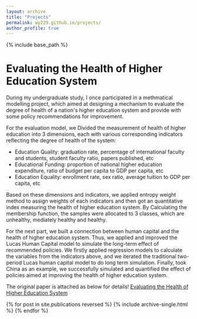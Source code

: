 ```yaml
---
layout: archive
title: "Projects"
permalink: wy229.github.io/projects/
author_profile: true
---
```


{% include base_path %}

Evaluating the Health of Higher Education System
======
During my undergraduate study, I once participated in a methmatical modelling project, which aimed at designing a mechanism to evaluate the degree of health of a nation's higher education system and provide with some policy recommendations for improvement.

For the evaluation model, we Divided the measurement of health of higher education into 3 dimensions, each with various corresponding indicators reflecting the degree of health of the system: 
* Education Quality: graduation rate, percentage of international faculty and students, student faculty ratio, papers published, etc 
* Educational Funding: proportion of national higher education expenditure, ratio of budget per capita to GDP per capita, etc 
* Education Equality: enrollment rate, sex ratio, average tuition to GDP per capita, etc

Based on these dimensions and indicators, we applied entropy weight method to assign weights of each indicators and then got an quantitative index measuring the health of higher education system. By Calculating the membership function, the samples were allocated to 3 classes, which are unhealthy, mediately healthy and healthy.

For the next part, we built a connection between human capital and the health of higher education system. Thus, we applied and improved the Lucas Human Capital model to simulate the long-term effect of recommended policies. We firstly applied regression models to calculate the variables from the indicators above, and we iterated the traditional two-period Lucas human capital model to do long term simulation. Finally, took China as an example, we successfully simulated and quantified the effect of policies aimed at improving the health of higher education system. 

The original paper is attached as below for details!
[Evaluating the Health of Higher Education System](https://drive.google.com/file/d/1-R65ymHykhTdiU25CWBaKbhOTHrmATCr/view?usp=sharing)

{% for post in site.publications reversed %}
  {% include archive-single.html %}
{% endfor %}




